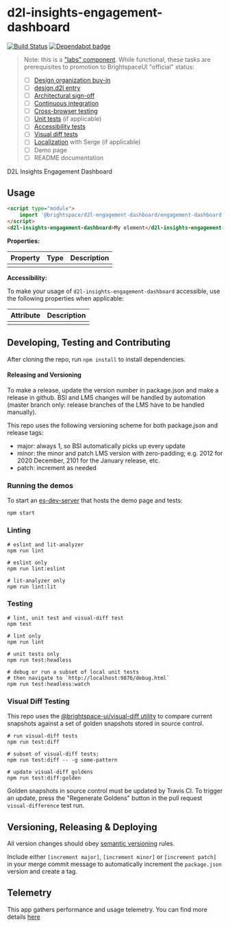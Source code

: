 # d2l-insights-engagement-dashboard

[![Build Status](https://travis-ci.com/Brightspace/insights-engagement-dashboard.svg?branch=master)](https://travis-ci.com/Brightspace/insights-engagement-dashboard)
[![Dependabot badge](https://flat.badgen.net/dependabot/Brightspace/insights-engagement-dashboard?icon=dependabot)](https://app.dependabot.com/)

> Note: this is a ["labs" component](https://github.com/BrightspaceUI/guide/wiki/Component-Tiers). While functional, these tasks are prerequisites to promotion to BrightspaceUI "official" status:
>
> - [ ] [Design organization buy-in](https://github.com/BrightspaceUI/guide/wiki/Before-you-build#working-with-design)
> - [ ] [design.d2l entry](http://design.d2l/)
> - [ ] [Architectural sign-off](https://github.com/BrightspaceUI/guide/wiki/Before-you-build#web-component-architecture)
> - [ ] [Continuous integration](https://github.com/BrightspaceUI/guide/wiki/Testing#testing-continuously-with-travis-ci)
> - [ ] [Cross-browser testing](https://github.com/BrightspaceUI/guide/wiki/Testing#cross-browser-testing-with-sauce-labs)
> - [ ] [Unit tests](https://github.com/BrightspaceUI/guide/wiki/Testing#testing-with-polymer-test) (if applicable)
> - [ ] [Accessibility tests](https://github.com/BrightspaceUI/guide/wiki/Testing#automated-accessibility-testing-with-axe)
> - [ ] [Visual diff tests](https://github.com/BrightspaceUI/visual-diff)
> - [ ] [Localization](https://github.com/BrightspaceUI/guide/wiki/Localization) with Serge (if applicable)
> - [ ] Demo page
> - [ ] README documentation

D2L Insights Engagement Dashboard

## Usage

```html
<script type="module">
    import '@brightspace/d2l-engagement-dashboard/engagement-dashboard.js';
</script>
<d2l-insights-engagement-dashboard>My element</d2l-insights-engagement-dashboard>
```

**Properties:**

| Property | Type | Description |
|--|--|--|
| | | |

**Accessibility:**

To make your usage of `d2l-insights-engagement-dashboard` accessible, use the following properties when applicable:

| Attribute | Description |
|--|--|
| | |

## Developing, Testing and Contributing

After cloning the repo, run `npm install` to install dependencies.

#### Releasing and Versioning

To make a release, update the version number in package.json and
make a release in github. BSI and LMS changes will be handled by
automation (master branch only: release branches of the LMS
have to be handled manually).

This repo uses the following versioning scheme for both package.json
and release tags:
- major: always 1, so BSI automatically picks up every update
- minor: the minor and patch LMS version with zero-padding; e.g. 2012 for 2020 December, 2101 for the January release, etc.
- patch: increment as needed

### Running the demos

To start an [es-dev-server](https://open-wc.org/developing/es-dev-server.html) that hosts the demo page and tests:

```shell
npm start
```

### Linting

```shell
# eslint and lit-analyzer
npm run lint

# eslint only
npm run lint:eslint

# lit-analyzer only
npm run lint:lit
```

### Testing

```shell
# lint, unit test and visual-diff test
npm test

# lint only
npm run lint

# unit tests only
npm run test:headless

# debug or run a subset of local unit tests
# then navigate to `http://localhost:9876/debug.html`
npm run test:headless:watch
```

### Visual Diff Testing

This repo uses the [@brightspace-ui/visual-diff utility](https://github.com/BrightspaceUI/visual-diff/) to compare current snapshots against a set of golden snapshots stored in source control.

```shell
# run visual-diff tests
npm run test:diff

# subset of visual-diff tests:
npm run test:diff -- -g some-pattern

# update visual-diff goldens
npm run test:diff:golden
```

Golden snapshots in source control must be updated by Travis CI. To trigger an update, press the "Regenerate Goldens" button in the pull request `visual-difference` test run.

## Versioning, Releasing & Deploying

All version changes should obey [semantic versioning](https://semver.org/) rules.

Include either `[increment major]`, `[increment minor]` or `[increment patch]` in your merge commit message to automatically increment the `package.json` version and create a tag.

## Telemetry

This app gathers performance and usage telemetry. You can find more details [here](https://desire2learn.atlassian.net/wiki/spaces/DRACO/pages/1697317280/Engagement+Dashboard+Telemetry)

